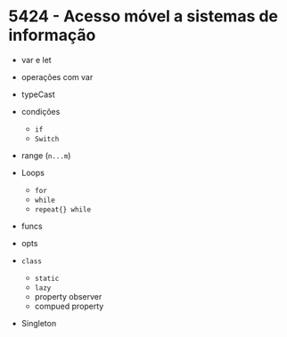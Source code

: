 # 5424 - Acesso móvel a sistemas de informação

* var e let
* operações com var
* typeCast
* condições
  * `if`
  * `Switch`
* range (`n...m`) 
* Loops
  * `for`
  * `while`
  * `repeat{} while`
* funcs
* opts
* `class`
  * `static`
  * `lazy`
  * property observer
  * compued property
 
 * Singleton
